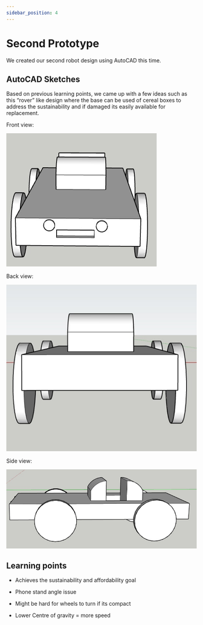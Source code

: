 ```yaml
---
sidebar_position: 4
---
```


# Second Prototype

We created our second robot design using AutoCAD this time.


## AutoCAD Sketches

Based on previous learning points, we came up with a few ideas such as this “rover” like design where the base can be used of cereal boxes to address the sustainability and if damaged its easily available for replacement. 

Front view:

![Front view](/img/second-prototype/front.jpeg)

Back view:

![Back view](/img/second-prototype/back.jpeg)

Side view:

![Side view](/img/second-prototype/side.jpeg)


## Learning points

- Achieves the sustainability and affordability goal

- Phone stand angle issue
  
- Might be hard for wheels to turn if its compact
  
- Lower Centre of gravity = more speed
